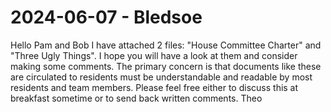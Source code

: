 # 2024-06-07 - Bledsoe

Hello Pam and Bob
I have attached 2 files: "House Committee Charter" and "Three Ugly Things".
I hope you will have a look at them and consider making some comments. The primary concern is that documents like these are circulated to residents must be understandable and readable by most residents and team members.
Please feel free either to discuss this at breakfast sometime or to send back written comments.
Theo
